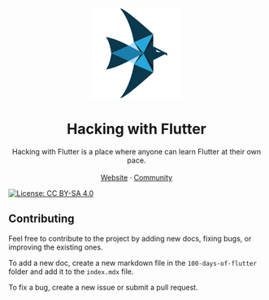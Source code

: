 <div align="center">
<img src="./hwf.svg" alt="Logo">
  <h1 align="center" >Hacking with Flutter</h1>
  <p align="center">
    Hacking with Flutter is a place where anyone can learn Flutter at their own pace.
    <br />
    <br />
    <a href="https://hackingwithflutter.com">Website</a>
    ·
    <a href="https://hackingwithflutter.com/community">Community</a>
  </p>
</div>

[![License: CC BY-SA 4.0](https://img.shields.io/badge/License-CC%20BY--SA%204.0-lightgrey.svg)](https://creativecommons.org/licenses/by-sa/4.0/)

## Contributing

Feel free to contribute to the project by adding new docs, fixing bugs, or improving the existing ones.

To add a new doc, create a new markdown file in the `100-days-of-flutter` folder and add it to the `index.mdx` file.

To fix a bug, create a new issue or submit a pull request.
